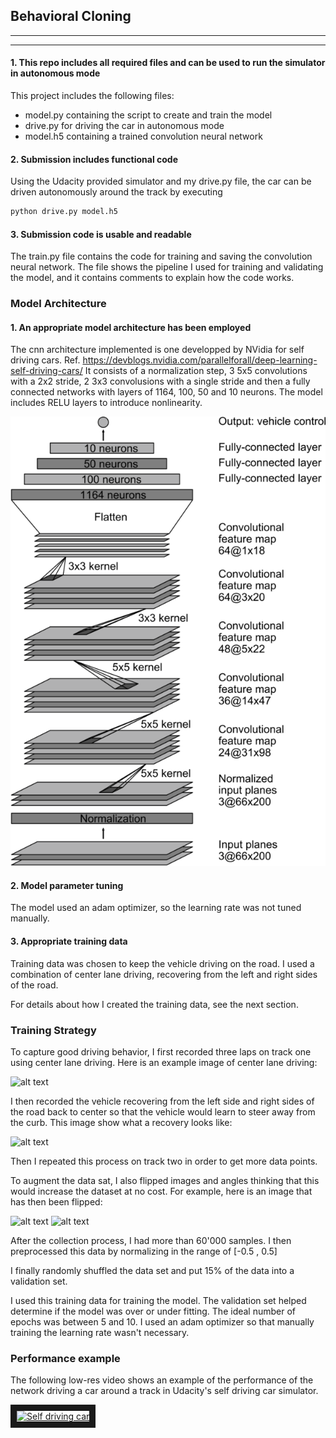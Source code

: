 ## Behavioral Cloning

---
[//]: # (Image References)

[image1]: pics/nvidia_model.png "Model Visualization"
[image2]: pics/3.png "Recovery Image"
[image3]: pics/1.png "Normal Image"
[image4]: pics/2.png "Flipped Image"

---

#### 1. This repo includes all required files and can be used to run the simulator in autonomous mode

This project includes the following files:
* model.py containing the script to create and train the model
* drive.py for driving the car in autonomous mode
* model.h5 containing a trained convolution neural network 

#### 2. Submission includes functional code
Using the Udacity provided simulator and my drive.py file, the car can be driven autonomously around the track by executing 
```sh
python drive.py model.h5
```

#### 3. Submission code is usable and readable

The train.py file contains the code for training and saving the convolution neural network. The file shows the pipeline I used for training and validating the model, and it contains comments to explain how the code works.

### Model Architecture

#### 1. An appropriate model architecture has been employed

The cnn architecture implemented is one developped by NVidia for self driving cars. Ref. https://devblogs.nvidia.com/parallelforall/deep-learning-self-driving-cars/
It consists of a normalization step, 3 5x5 convolutions with a 2x2 stride, 2 3x3 convolusions with a single stride and then a fully connected networks with layers of 1164, 100, 50 and 10 neurons.
The model includes RELU layers to introduce nonlinearity. 

![alt text][image1]

#### 2. Model parameter tuning

The model used an adam optimizer, so the learning rate was not tuned manually.

#### 3. Appropriate training data

Training data was chosen to keep the vehicle driving on the road. I used a combination of center lane driving, recovering from the left and right sides of the road. 

For details about how I created the training data, see the next section. 

### Training Strategy

To capture good driving behavior, I first recorded three laps on track one using center lane driving. Here is an example image of center lane driving:

![alt text][image3]

I then recorded the vehicle recovering from the left side and right sides of the road back to center so that the vehicle would learn to steer away from the curb. This image show what a recovery looks like:

![alt text][image2]

Then I repeated this process on track two in order to get more data points.

To augment the data sat, I also flipped images and angles thinking that this would increase the dataset at no cost. For example, here is an image that has then been flipped:

![alt text][image3]
![alt text][image4]


After the collection process, I had more than 60'000 samples. I then preprocessed this data by normalizing in the range of [-0.5 , 0.5]


I finally randomly shuffled the data set and put 15% of the data into a validation set. 

I used this training data for training the model. The validation set helped determine if the model was over or under fitting. The ideal number of epochs was between 5 and 10. I used an adam optimizer so that manually training the learning rate wasn't necessary.

### Performance example

The following low-res video shows an example of the performance of the network driving a car around a track in Udacity's self driving car simulator.

<a href="http://www.youtube.com/watch?feature=player_embedded&v=9VUBIP2Q7iA
" target="_blank"><img src="http://img.youtube.com/vi/9VUBIP2Q7iA/0.jpg" 
alt="Self driving car" width="560" height="315" border="10" /></a> 
